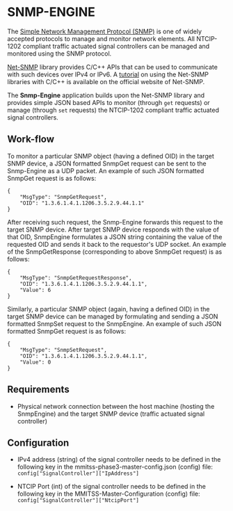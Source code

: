 # SNMP-ENGINE
The [Simple Network Management Protocol (SNMP)](https://en.wikipedia.org/wiki/Simple_Network_Management_Protocol) is one of widely accepted protocols to manage and monitor network elements. All NTCIP-1202 compliant traffic actuated signal controllers can be managed and monitored using the SNMP protocol.  

[Net-SNMP](http://www.net-snmp.org/) library provides C/C++ APIs that can be used to communicate with such devices over IPv4 or IPv6. A [tutorial](http://www.net-snmp.org/wiki/index.php/TUT:Simple_Application) on using the Net-SNMP libraries with C/C++ is available on the official website of Net-SNMP.  

The **Snmp-Engine** application builds upon the Net-SNMP library and provides simple JSON based APIs to monitor (through `get` requests) or manage (through `set` requests) the NTCIP-1202 compliant traffic actuated signal controllers.

## Work-flow
To monitor a particular SNMP object (having a defined OID) in the target SNMP device, a JSON formatted SnmpGet request can be sent to the Snmp-Engine as a UDP packet. An example of such JSON formatted SnmpGet request is as follows:
```
{
    "MsgType": "SnmpGetRequest",
    "OID": "1.3.6.1.4.1.1206.3.5.2.9.44.1.1"
}
```
After receiving such request, the Snmp-Engine forwards this request to the target SNMP device. After target SNMP device responds with the value of that OID, SnmpEngine formulates a JSON string containing the value of the requested OID and sends it back to the requestor's UDP socket. An example of the SnmpGetResponse (corresponding to above SnmpGet request) is as follows:
```
{
    "MsgType": "SnmpGetRequestResponse",
    "OID": "1.3.6.1.4.1.1206.3.5.2.9.44.1.1",
    "Value": 6
}
```

Similarly, a particular SNMP object (again, having a defined OID) in the target SNMP device can be managed by formulating and sending a JSON formatted SnmpSet request to the SnmpEngine. An example of such JSON formatted SnmpGet request is as follows:
```
{
    "MsgType": "SnmpSetRequest",
    "OID": "1.3.6.1.4.1.1206.3.5.2.9.44.1.1",
    "Value": 0
}
```

## Requirements
- Physical network connection between the host machine (hosting the SnmpEngine) and the target SNMP device (traffic actuated signal controller)

## Configuration
- IPv4 address (string) of the signal controller needs to be defined in the following key in the mmitss-phase3-master-config.json (config) file:
`config["SignalController"]["IpAddress"]`

- NTCIP Port (int) of the signal controller needs to be defined in the following key in the MMITSS-Master-Configuration (config) file:
`config["SignalController"]["NtcipPort"]`


